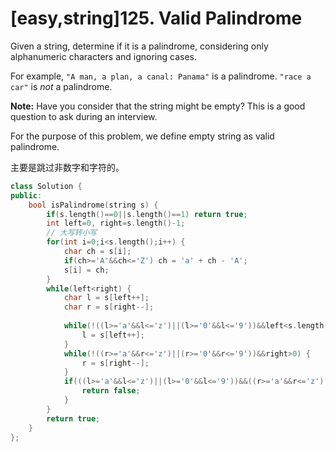# [easy,string]125.  Valid Palindrome

Given a string, determine if it is a palindrome, considering only alphanumeric characters and ignoring cases.

For example,
`"A man, a plan, a canal: Panama"` is a palindrome.
`"race a car"` is *not* a palindrome.

**Note:**
Have you consider that the string might be empty? This is a good question to ask during an interview.

For the purpose of this problem, we define empty string as valid palindrome.

主要是跳过非数字和字符的。

```cpp
class Solution {
public:
    bool isPalindrome(string s) {
        if(s.length()==0||s.length()==1) return true;
        int left=0, right=s.length()-1;
        // 大写转小写
        for(int i=0;i<s.length();i++) {
            char ch = s[i];
            if(ch>='A'&&ch<='Z') ch = 'a' + ch - 'A';
            s[i] = ch;
        }
        while(left<right) {
            char l = s[left++];
            char r = s[right--];
            
            while(!((l>='a'&&l<='z')||(l>='0'&&l<='9'))&&left<s.length()) {     /// 遇到非字母或者数字的都得跳过
                l = s[left++];
            }
            while(!((r>='a'&&r<='z')||(r>='0'&&r<='9'))&&right>0) {
                r = s[right--];
            }
            if(((l>='a'&&l<='z')||(l>='0'&&l<='9'))&&((r>='a'&&r<='z')||(r>='0'&&r<='9'))&&r!=l) {  /// 如果是字母或者数字，且不相等，就得返回 false
                return false;
            }
        }
        return true;
    }
};
```

